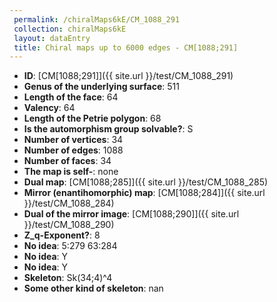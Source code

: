 ```yaml
--- 
 permalink: /chiralMaps6kE/CM_1088_291 
 collection: chiralMaps6kE
 layout: dataEntry
 title: Chiral maps up to 6000 edges - CM[1088;291]
---
```


- **ID**: [CM[1088;291]]({{ site.url }}/test/CM_1088_291)
- **Genus of the underlying surface**: 511
- **Length of the face**: 64
- **Valency**: 64
- **Length of the Petrie polygon**: 68
- **Is the automorphism group solvable?**: S
- **Number of vertices**: 34
- **Number of edges**: 1088
- **Number of faces**: 34
- **The map is self-**: none
- **Dual map**: [CM[1088;285]]({{ site.url }}/test/CM_1088_285)
- **Mirror (enantihomorphic) map**: [CM[1088;284]]({{ site.url }}/test/CM_1088_284)
- **Dual of the mirror image**: [CM[1088;290]]({{ site.url }}/test/CM_1088_290)
- **Z_q-Exponent?**: 8
- **No idea**:  5:279 63:284
- **No idea**: Y
- **No idea**: Y
- **Skeleton**: Sk(34;4)^4
- **Some other kind of skeleton**: nan
